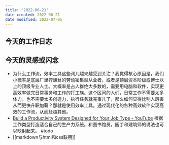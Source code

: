 ```yaml
---
title: '2022-06-21'
date created: 2022-06-21
date modified: 2022-07-05
---
```


## 今天的工作日志

## 今天的灵感或闪念

- 为什么工作流，效率工具这些词儿越来越受到关注？我觉得核心原因是，我们小概率是底层厂里拧螺丝的劳动密集型从业者，或者是顶层资本阶级或博士以上的顶级专业人士。大概率是占人群绝大多数的，需要用电脑和软件，实现更高效率做完日常事务和工作的打工族。这个区间的人们，日常工作不需要太多体力，也不需要太多创造力，执行任务就完事儿了，那么如何显得比别人厉害从而更快升职加薪？那就是使用效率工具，通过现代化的各种高效软件实现高效的工作流，从而赶超其他。
- [Build a Productivity System Designed for Your Job Type - YouTube](https://www.youtube.com/watch?v=fZi9kPCys7A) 根据工作类型打造适合自己的生产力系统。和图书馆员，园丁和建筑师的说法也可以映射起来。 #todo
- [[markdown与html和css联用]]
